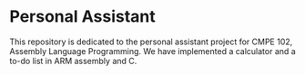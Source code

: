 # Personal Assistant
This repository is dedicated to the personal assistant project for CMPE 102, Assembly Language Programming. We have implemented a calculator and a to-do list in ARM assembly and C.

